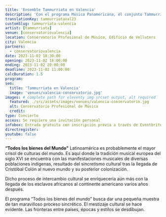 ```yaml
---
title: 'Ensemble Tammurriata en Valencia'
description: 'Con el programa Música Panamericana, el conjunto Tammurriata emprende una búsqueda musical de huellas desde Europa hasta América.'
translationKey: tammurriataval23
customSlug: tammurriata-valencia
artist: [tammurriata]
venue: [conservatoriovalencia]
location: Conservatorio Profesional de Música, Edificio de Velluters
city: Valencia
partners:
  - conservatoriovalencia
date: 2023-11-02 18:30:00
opening: 2023-11-02 18:00:00
ending: 2023-11-02 20:00:00
deadline: 2023-11-02 11:00:00
calcDuration: 1.5
program:
seo:
  title: 'Tammurriata en Valencia'
  image: 'venues/valencia-conservatorio.jpg'
images: # complete path for eleventy img srcset output, alt required
  featured: ./src/assets/images/venues/valencia-conservatorio.jpg
  alt: Conservatorio Profesional de Música
  credit:
type: Concierto
access: Se requiere una invitación personal
infobox: Entrada gratuita con inscripción previa a través de Eventbrite.
directregister:
youtube: false
---
```


**“Todos los bienes del Mundo"**
Latinoamérica es probablemente el mayor crisol de culturas del mundo. Es aquí donde la tradición musical europea del siglo XVI se encuentra con las manifestaciones musicales de diversas poblaciones indígenas, resultado del sincretismo cultural tras la llegada de Cristóbal Colón al nuevo mundo y su posterior colonización.

Dicho proceso de intercambio cultural se enriquecería aún más con la llegada de los esclavos africanos al continente americano varios años después.

El programa “Todos los bienes del mundo” busca dar una pequeña muestra de tan maravilloso proceso sincrético. El mestizaje cultural se hace evidente. Las fronteras entre países, épocas y estilos se desdibujan.
